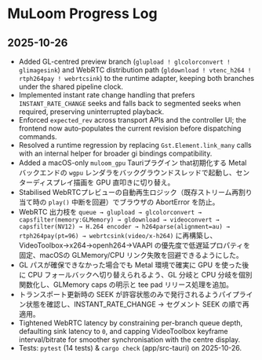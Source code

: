 # MuLoom Progress Log

## 2025-10-26

- Added GL-centred preview branch (`glupload ! glcolorconvert ! glimagesink`) and WebRTC distribution path (`gldownload ! vtenc_h264 ! rtph264pay ! webrtcsink`) to the runtime adapter, keeping both branches under the shared pipeline clock.
- Implemented instant rate change handling that prefers `INSTANT_RATE_CHANGE` seeks and falls back to segmented seeks when required, preserving uninterrupted playback.
- Enforced `expected_rev` across transport APIs and the controller UI; the frontend now auto-populates the current revision before dispatching commands.
- Resolved a runtime regression by replacing `Gst.Element.link_many` calls with an internal helper for broader gi bindings compatibility.
- Added a macOS-only `muloom_gpu` Tauriプラグイン that初期化する Metal バックエンドの `wgpu` レンダラをバックグラウンドスレッドで起動し、センターディスプレイ描画を GPU 直叩きに切り替え。
- Stabilised WebRTCプレビューの自動再生ロジック（既存ストリーム再割り当て時の `play()` 中断を回避）でブラウザの AbortError を防止。
- WebRTC 出力枝を `queue → glupload → glcolorconvert → capsfilter(memory:GLMemory) → gldownload → videoconvert → capsfilter(NV12) → H.264 encoder → h264parse(alignment=au) → rtph264pay(pt=96) → webrtcsink(video/x-h264)` に再構築し、VideoToolbox→x264→openh264→VAAPI の優先度で低遅延プロパティを固定、macOSの GLMemory/CPU リンク失敗を回避できるようにした。
- GL パスが確保できなかった場合でも Metal 環境で確実に GPU を使った後に CPU フォールバックへ切り替えられるよう、GL 分岐と CPU 分岐を個別関数化し、GLMemory caps の明示と tee pad リリース処理を追加。
- トランスポート更新時の SEEK が許容状態のみで発行されるようパイプライン状態を確認し、INSTANT_RATE_CHANGE → セグメント SEEK の順で再適用。
- Tightened WebRTC latency by constraining per-branch queue depth, defaulting sink latency to `0`, and capping VideoToolbox keyframe interval/bitrate for smoother synchronisation with the centre display.
- Tests: `pytest` (14 tests) & `cargo check` (app/src-tauri) on 2025-10-26.
